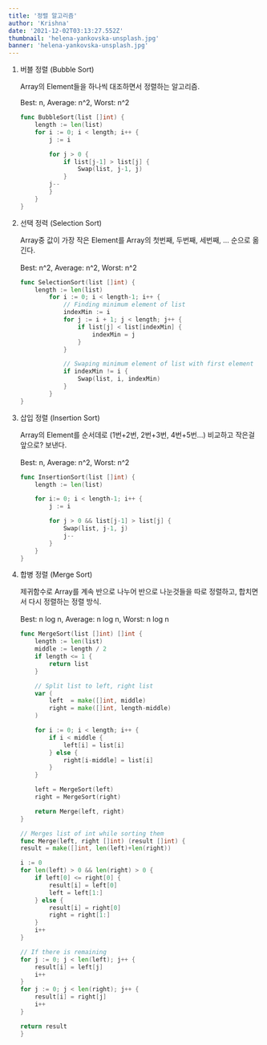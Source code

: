 ```yaml
---
title: '정렬 알고리즘'
author: 'Krishna'
date: '2021-12-02T03:13:27.552Z'
thumbnail: 'helena-yankovska-unsplash.jpg'
banner: 'helena-yankovska-unsplash.jpg'
---
```


1. 버블 정렬 (Bubble Sort)

    Array의 Element들을 하나씩 대조하면서 정렬하는 알고리즘.

    Best: n, Average: n^2, Worst: n^2

    ```go
    func BubbleSort(list []int) {
        length := len(list)
        for i := 0; i < length; i++ {
            j := i

            for j > 0 {
                if list[j-1] > list[j] {
                    Swap(list, j-1, j)
                }
            j--
            }
        }
    }
    ```

2. 선택 정력 (Selection Sort)

    Array중 값이 가장 작은 Element를 Array의 첫번째, 두번째, 세번째, ... 순으로 옮긴다.\
    \
    Best: n^2, Average: n^2, Worst: n^2

    ```go
    func SelectionSort(list []int) {
        length := len(list)
            for i := 0; i < length-1; i++ {
                // Finding minimum element of list
                indexMin := i
                for j := i + 1; j < length; j++ {
                    if list[j] < list[indexMin] {
                        indexMin = j
                    }
                }

                // Swaping minimum element of list with first element
                if indexMin != i {
                    Swap(list, i, indexMin)
                }
            }
    }
    ```

3. 삽입 정렬 (Insertion Sort)

    Array의 Element를 순서데로 (1번+2번, 2번+3번, 4번+5번...) 비교하고 작은걸 앞으로? 보낸다.\
    \
    Best: n, Average: n^2, Worst: n^2

    ```go
    func InsertionSort(list []int) {
        length := len(list)

        for i:= 0; i < length-1; i++ {
            j := i

            for j > 0 && list[j-1] > list[j] {
                Swap(list, j-1, j)
                j--
            }
        }
    }
    ```

4. 합병 정렬 (Merge Sort)

    제귀함수로 Array를 계속 반으로 나누어 반으로 나눈것들을 따로 정렬하고, 합치면서 다시 정렬하는 정렬 방식.\
    \
    Best: n log n, Average: n log n, Worst: n log n

    ```go
    func MergeSort(list []int) []int {
        length := len(list)
        middle := length / 2
        if length <= 1 {
            return list
        }

        // Split list to left, right list
        var (
            left  = make([]int, middle)
            right = make([]int, length-middle)
        )

        for i := 0; i < length; i++ {
            if i < middle {
                left[i] = list[i]
            } else {
                right[i-middle] = list[i]
            }
        }

        left = MergeSort(left)
        right = MergeSort(right)

        return Merge(left, right)
    }

    // Merges list of int while sorting them
    func Merge(left, right []int) (result []int) {
    result = make([]int, len(left)+len(right))

    i := 0
    for len(left) > 0 && len(right) > 0 {
        if left[0] <= right[0] {
            result[i] = left[0]
            left = left[1:]
        } else {
            result[i] = right[0]
            right = right[1:]
        }
        i++
    }

    // If there is remaining
    for j := 0; j < len(left); j++ {
        result[i] = left[j]
        i++
    }
    for j := 0; j < len(right); j++ {
        result[i] = right[j]
        i++
    }

    return result
    }
    ```
